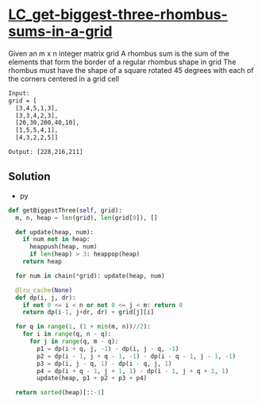# [LC_get-biggest-three-rhombus-sums-in-a-grid](https://leetcode.com/problems/get-biggest-three-rhombus-sums-in-a-grid)

Given an m x n integer matrix grid
A rhombus sum is the sum of the elements that form the border of a regular rhombus shape in grid
The rhombus must have the shape of a square rotated 45 degrees with each of the corners centered in a grid cell

```txt
Input:
grid = [
  [3,4,5,1,3],
  [3,3,4,2,3],
  [20,30,200,40,10],
  [1,5,5,4,1],
  [4,3,2,2,5]]

Output: [228,216,211]
```

## Solution

* py

```py
def getBiggestThree(self, grid):
  m, n, heap = len(grid), len(grid[0]), []

  def update(heap, num):
    if num not in heap:
      heappush(heap, num)
      if len(heap) > 3: heappop(heap)
    return heap

  for num in chain(*grid): update(heap, num)

  @lru_cache(None)
  def dp(i, j, dr):
    if not 0 <= i < n or not 0 <= j < m: return 0
    return dp(i-1, j+dr, dr) + grid[j][i]

  for q in range(1, (1 + min(m, n))//2):
    for i in range(q, n - q):
      for j in range(q, m - q):
        p1 = dp(i + q, j, -1) - dp(i, j - q, -1)
        p2 = dp(i - 1, j + q - 1, -1) - dp(i - q - 1, j - 1, -1)
        p3 = dp(i, j - q, 1) - dp(i - q, j, 1)
        p4 = dp(i + q - 1, j + 1, 1) - dp(i - 1, j + q + 1, 1)
        update(heap, p1 + p2 + p3 + p4)

  return sorted(heap)[::-1]
```
